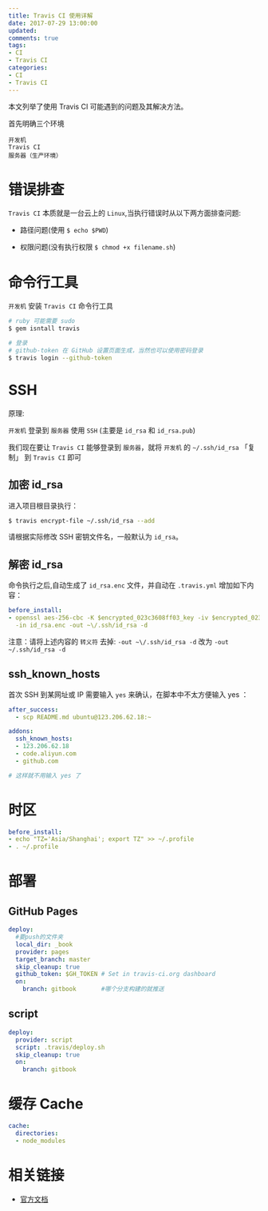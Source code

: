 ```yaml
---
title: Travis CI 使用详解
date: 2017-07-29 13:00:00
updated:
comments: true
tags:
- CI
- Travis CI
categories:
- CI
- Travis CI
---
```


本文列举了使用 Travis CI 可能遇到的问题及其解决方法。

<!--more-->

首先明确三个环境  

`开发机`  
`Travis CI`  
`服务器（生产环境）`

# 错误排查

`Travis CI` 本质就是一台云上的 `Linux`,当执行错误时从以下两方面排查问题:

* 路径问题(使用 `$ echo $PWD`)

* 权限问题(没有执行权限 `$ chmod +x filename.sh`)

# 命令行工具

`开发机` 安装 `Travis CI` 命令行工具

```bash
# ruby 可能需要 sudo
$ gem isntall travis

# 登录
# github-token 在 GitHub 设置页面生成，当然也可以使用密码登录
$ travis login --github-token
```

# SSH

原理:

`开发机` 登录到 `服务器` 使用 `SSH` (主要是 `id_rsa` 和 `id_rsa.pub`)

我们现在要让 `Travis CI` 能够登录到 `服务器`，就将 `开发机` 的 `~/.ssh/id_rsa` 「复制」 到 `Travis CI` 即可  

## 加密 id_rsa

进入项目根目录执行：

```bash
$ travis encrypt-file ~/.ssh/id_rsa --add
```

请根据实际修改 SSH 密钥文件名，一般默认为 `id_rsa`。

## 解密 id_rsa

命令执行之后,自动生成了 `id_rsa.enc` 文件，并自动在 `.travis.yml` 增加如下内容：

```yaml
before_install:
- openssl aes-256-cbc -K $encrypted_023c3608ff03_key -iv $encrypted_023c3608ff03_iv
  -in id_rsa.enc -out ~\/.ssh/id_rsa -d
```

注意：请将上述内容的 `转义符` 去掉: `-out ~\/.ssh/id_rsa -d` 改为 `-out ~/.ssh/id_rsa -d`

## ssh_known_hosts

首次 SSH 到某网址或 IP 需要输入 `yes` 来确认，在脚本中不太方便输入 yes ：

```yaml
after_success:
  - scp README.md ubuntu@123.206.62.18:~

addons:
  ssh_known_hosts:
  - 123.206.62.18
  - code.aliyun.com
  - github.com

# 这样就不用输入 yes 了
```

# 时区

```yaml
before_install:
- echo "TZ='Asia/Shanghai'; export TZ" >> ~/.profile
- . ~/.profile
```

# 部署

## GitHub Pages

```yaml
deploy:
  #要push的文件夹
  local_dir: _book
  provider: pages
  target_branch: master
  skip_cleanup: true
  github_token: $GH_TOKEN # Set in travis-ci.org dashboard
  on:
    branch: gitbook       #哪个分支构建的就推送
```

## script

```yaml
deploy:
  provider: script
  script: .travis/deploy.sh
  skip_cleanup: true
  on:
    branch: gitbook
```

# 缓存 Cache

```yaml
cache:
  directories:
  - node_modules
```

# 相关链接

* [官方文档](https://docs.travis-ci.com/)
